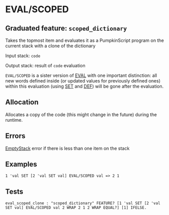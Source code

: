 # EVAL/SCOPED

## Graduated feature: `scoped_dictionary`

Takes the topmost item and evaluates it as a PumpkinScript
program on the current stack with a clone of the dictionary

Input stack: `code`

Output stack: result of `code` evaluation

`EVAL/SCOPED` is a sister version of [EVAL](../EVAL.md) with
one important distinction: all new words defined inside 
(or updated values for previously defined ones) within this
evaluation (using [SET](../SET.md) and [DEF](../DEF.md)) will be
gone after the evaluation.  
 
## Allocation

Allocates a copy of the code (this might change in the future)
during the runtime.

## Errors

[EmptyStack](./ERRORS/EmptyStack.md) error if there is less than one item on the stack

## Examples

```
1 'val SET [2 'val SET val] EVAL/SCOPED val => 2 1
```

## Tests

```test
eval_scoped_clone : "scoped_dictionary" FEATURE? [1 'val SET [2 'val SET val] EVAL/SCOPED val 2 WRAP 2 1 2 WRAP EQUAL?] [1] IFELSE.
```